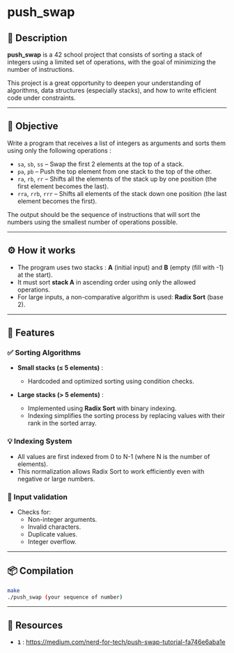 # push_swap

## 🧮 Description

**push_swap** is a 42 school project that consists of sorting a stack of integers using a limited set of operations, with the goal of minimizing the number of instructions.

This project is a great opportunity to deepen your understanding of algorithms, data structures (especially stacks), and how to write efficient code under constraints.

---

## 🎯 Objective

Write a program that receives a list of integers as arguments and sorts them using only the following operations :

- `sa`, `sb`, `ss` – Swap the first 2 elements at the top of a stack.
- `pa`, `pb` – Push the top element from one stack to the top of the other.
- `ra`, `rb`, `rr` – Shifts all the elements of the stack up by one position (the first element becomes the last).
- `rra`, `rrb`, `rrr` – Shifts all elements of the stack down one position (the last element becomes the first).

The output should be the sequence of instructions that will sort the numbers using the smallest number of operations possible.

---

## ⚙️ How it works

- The program uses two stacks : **A** (initial input) and **B** (empty (fill with -1) at the start).
- It must sort **stack A** in ascending order using only the allowed operations.
- For large inputs, a non-comparative algorithm is used: **Radix Sort** (base 2).

---

## 🚀 Features

### ✅ Sorting Algorithms

- **Small stacks (≤ 5 elements)** :
  - Hardcoded and optimized sorting using condition checks.

- **Large stacks (> 5 elements)** :
  - Implemented using **Radix Sort** with binary indexing.
  - Indexing simplifies the sorting process by replacing values with their rank in the sorted array.

### 💡 Indexing System

- All values are first indexed from 0 to N-1 (where N is the number of elements).
- This normalization allows Radix Sort to work efficiently even with negative or large numbers.

### 🛑 Input validation

- Checks for:
  - Non-integer arguments.
  - Invalid characters.
  - Duplicate values.
  - Integer overflow.

---

## 📦 Compilation

```bash
make
./push_swap (your sequence of number)
```

---

## 📝 Resources

- **`1`** : https://medium.com/nerd-for-tech/push-swap-tutorial-fa746e6aba1e
